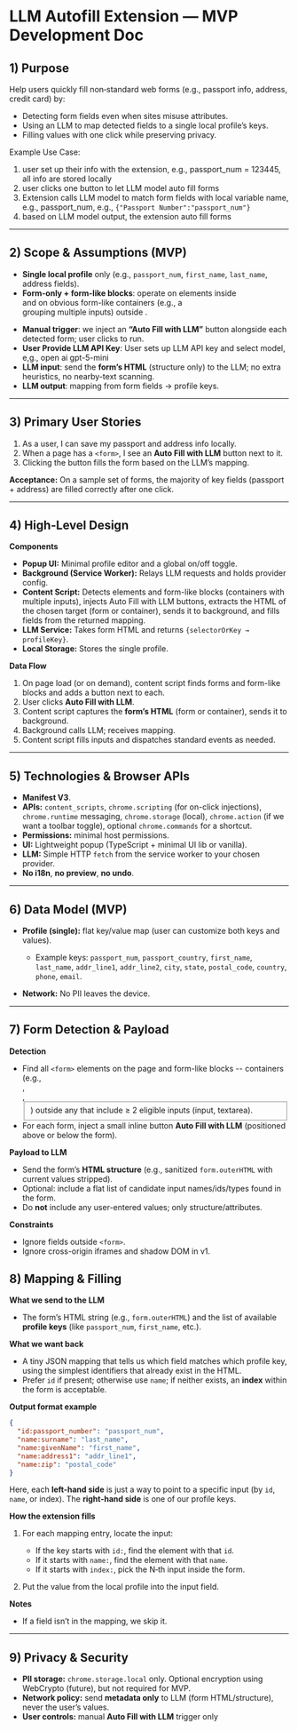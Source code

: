 # LLM Autofill Extension — MVP Development Doc

## 1) Purpose

Help users quickly fill non‑standard web forms (e.g., passport info, address, credit card) by:

* Detecting form fields even when sites misuse attributes.
* Using an LLM to map detected fields to a single local profile’s keys.
* Filling values with one click while preserving privacy.

Example Use Case:
1. user set up their info with the extension, e.g., passport_num = 123445, all info are stored locally 
2. user clicks one button to let LLM model auto fill forms 
3. Extension calls LLM model to match form fields with local variable name, e.g., passport_num, e.g., `{"Passport Number":"passport_num"}`
4. based on LLM model output, the extension auto fill forms

---

## 2) Scope & Assumptions (MVP)

* **Single local profile** only (e.g., `passport_num`, `first_name`, `last_name`, address fields).
* **Form-only + form-like blocks**: operate on elements inside <form> and on obvious form-like containers (e.g., a <div> grouping multiple inputs) outside <form>.
* **Manual trigger**: we inject an **“Auto Fill with LLM”** button alongside each detected form; user clicks to run.
* **User Provide LLM API Key**: User sets up LLM API key and select model, e,g., open ai gpt-5-mini
* **LLM input**: send the **form’s HTML** (structure only) to the LLM; no extra heuristics, no nearby-text scanning.
* **LLM output**: mapping from form fields → profile keys.

---

## 3) Primary User Stories

1. As a user, I can save my passport and address info locally.
2. When a page has a `<form>`, I see an **Auto Fill with LLM** button next to it.
3. Clicking the button fills the form based on the LLM’s mapping.

**Acceptance:** On a sample set of forms, the majority of key fields (passport + address) are filled correctly after one click.

---

## 4) High‑Level Design

**Components**

* **Popup UI:** Minimal profile editor and a global on/off toggle.
* **Background (Service Worker):** Relays LLM requests and holds provider config.
* **Content Script:** Detects <form> elements and form-like blocks (containers with multiple inputs), injects Auto Fill with LLM buttons, extracts the HTML of the chosen target (form or container), sends it to background, and fills fields from the returned mapping.
* **LLM Service:** Takes form HTML and returns `{selectorOrKey → profileKey}`.
* **Local Storage:** Stores the single profile.

**Data Flow**

1. On page load (or on demand), content script finds forms and form-like blocks and adds a button next to each.
2. User clicks **Auto Fill with LLM**.
3. Content script captures the **form’s HTML** (form or container), sends it to background.
4. Background calls LLM; receives mapping.
5. Content script fills inputs and dispatches standard events as needed.

---

## 5) Technologies & Browser APIs

* **Manifest V3**.
* **APIs:** `content_scripts`, `chrome.scripting` (for on-click injections), `chrome.runtime` messaging, `chrome.storage` (local), `chrome.action` (if we want a toolbar toggle), optional `chrome.commands` for a shortcut.
* **Permissions:** minimal host permissions.
* **UI:** Lightweight popup (TypeScript + minimal UI lib or vanilla).
* **LLM:** Simple HTTP `fetch` from the service worker to your chosen provider.
* **No i18n**, **no preview**, **no undo**.

---

## 6) Data Model (MVP)

* **Profile (single):** flat key/value map (user can customize both keys and values).

  * Example keys: `passport_num`, `passport_country`, `first_name`, `last_name`, `addr_line1`, `addr_line2`, `city`, `state`, `postal_code`, `country`, `phone`, `email`.
* **Network:** No PII leaves the device.

---

## 7) Form Detection & Payload

**Detection**

* Find all `<form>` elements on the page and form-like blocks -- containers (e.g., <div>, <section>, <fieldset>) outside any <form> that include ≥ 2 eligible inputs (input, textarea).
* For each form, inject a small inline button **Auto Fill with LLM** (positioned above or below the form).

**Payload to LLM**

* Send the form’s **HTML structure** (e.g., sanitized `form.outerHTML` with current values stripped).
* Optional: include a flat list of candidate input names/ids/types found in the form.
* Do **not** include any user-entered values; only structure/attributes.

**Constraints**

* Ignore fields outside `<form>`.
* Ignore cross-origin iframes and shadow DOM in v1.

## 8) Mapping & Filling

**What we send to the LLM**

* The form’s HTML string (e.g., `form.outerHTML`) and the list of available **profile keys** (like `passport_num`, `first_name`, etc.).

**What we want back**

* A tiny JSON mapping that tells us which field matches which profile key, using the simplest identifiers that already exist in the HTML.
* Prefer `id` if present; otherwise use `name`; if neither exists, an **index** within the form is acceptable.

**Output format example**

```json
{
  "id:passport_number": "passport_num",
  "name:surname": "last_name",
  "name:givenName": "first_name",
  "name:address1": "addr_line1",
  "name:zip": "postal_code"
}
```

Here, each **left-hand side** is just a way to point to a specific input (by `id`, `name`, or index). The **right-hand side** is one of our profile keys.

**How the extension fills**

1. For each mapping entry, locate the input:

   * If the key starts with `id:`, find the element with that `id`.
   * If it starts with `name:`, find the element with that `name`.
   * If it starts with `index:`, pick the N‑th input inside the form.
2. Put the value from the local profile into the input field.

**Notes**

* If a field isn’t in the mapping, we skip it.

---

## 9) Privacy & Security

* **PII storage:** `chrome.storage.local` only. Optional encryption using WebCrypto (future), but not required for MVP.
* **Network policy:** send **metadata only** to LLM (form HTML/structure), never the user’s values.
* **User controls:** manual **Auto Fill with LLM** trigger only

